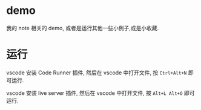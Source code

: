 # demo

我的 note 相关的 demo, 或者是运行其他一些小例子,或是小收藏.

# 运行

vscode 安装 Code Runner 插件, 然后在 vscode 中打开文件, 按 `Ctrl+Alt+N` 即可运行.

vscode 安装 live server 插件, 然后在 vscode 中打开文件, 按 `Alt+L Alt+O` 即可运行.